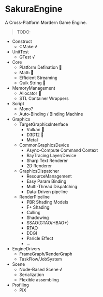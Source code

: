 # SakuraEngine
A Cross-Platform Mordern Game Engine.

>TODO:
  * Construct
    * CMake √
  * UnitTest
    * GTest √
  * Core
    * Platform Defination 🚧
    * Math 🚧
    * Efficient Streaming
    * Quik String 🚧
  * MemoryManagement
    * Allocator 🚧
    * STL Container Wrappers
  * Script
    * Mono?
    * Auto-Binding / Binding Machine
  * Graphics
    * TargetGraphicsInterface
      * Vulkan 🚧
      * D3D12 🚧
      * Metal
    * CommonGraphicsDevice
      * Async-Compute Command Context
      * RayTracing Layer/Device
      * Sharp Text Renderer
      * 2D Renderer
    * GraphicsDispatcher
      * ResourceManagement
      * Easy Param Binding
      * Multi-Thread Dispatching
      * Data-Driven pipeline
    * RenderPipeline
      * PBR Shading Models
      * F+ Shading
      * Culling
      * Shadowing
      * SSAO(GTAO/HBAO+)
      * RTAO
      * DDGI
      * Paricle Effect
      * ...
  * EngineDrivers
      * FrameGraph/RenderGraph
      * TaskFlow/JobSystem
  * Scene
      * Node-Based Scene √
      * Serialization
      * Flexible assembling 
  * Profiling
    * PIX
    


